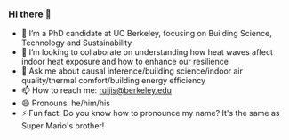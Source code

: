 ### Hi there 👋

- 🔭 I’m a PhD candidate at UC Berkeley, focusing on Building Science, Technology and Sustainability
- 👯 I’m looking to collaborate on understanding how heat waves affect indoor heat exposure and how to enhance our resilience
- 💬 Ask me about causal inference/building science/indoor air quality/thermal comfort/building energy efficiency
- 📫 How to reach me: ruijis@berkeley.edu
- 😄 Pronouns: he/him/his
- ⚡ Fun fact: Do you know how to pronounce my name? It's the same as Super Mario's brother!
